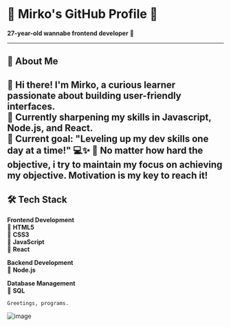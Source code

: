 # 🌟 Mirko's GitHub Profile 🌟  
**27-year-old wannabe frontend developer** 🚀  

---


## 📌 About Me  
👋 Hi there! I'm Mirko, a curious learner passionate about building user-friendly interfaces.  
🔧 Currently sharpening my skills in **Javascript**, **Node.js**, and **React**.  
🎯 Current goal: "Leveling up my dev skills one day at a time!" 💻✨
🧠 No matter how hard the objective, i try to maintain my focus on achieving my objective. Motivation is my key to reach it!
---



## 🛠️ Tech Stack  

**Frontend Development**  
🔹 **HTML5**  
🔹 **CSS3**  
🔹 **JavaScript**  
🔹 **React**  

**Backend Development**  
🔹 **Node.js**  

**Database Management**  
🔹 **SQL**  

` Greetings, programs. `

![image](https://github.com/user-attachments/assets/3db20db7-4573-4535-ace6-64d3d816e8e5)

